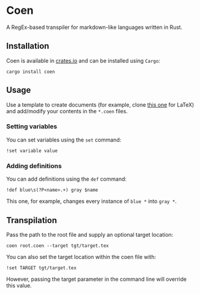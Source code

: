 # Coen

A RegEx-based transpiler for markdown-like languages written in Rust.

## Installation
Coen is available in [crates.io](https://crates.io/crates/coen) and can be installed using `Cargo`:
```
cargo install coen
```

## Usage
Use a template to create documents (for example, clone [this one](https://github.com/coenproject/coen-template-tex) for LaTeX) and add/modify your contents in the `*.coen` files.

### Setting variables
You can set variables using the `set` command:
```
!set variable value
```

### Adding definitions
You can add definitions using the `def` command:
```
!def blue\s(?P<name>.+) gray $name
```

This one, for example, changes every instance of `blue *` into `gray *`.

## Transpilation
Pass the path to the root file and supply an optional target location:
```
coen root.coen --target tgt/target.tex
```

You can also set the target location within the coen file with:
```
!set TARGET tgt/target.tex
```

However, passing the target parameter in the command line will override this value.
